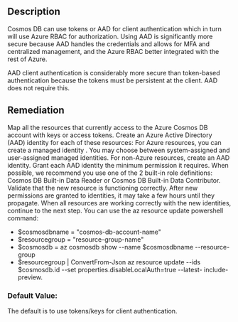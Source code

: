 ## Description

Cosmos DB can use tokens or AAD for client authentication which in turn will use Azure RBAC for authorization. Using AAD is significantly more secure because AAD handles the credentials and allows for MFA and centralized management, and the Azure RBAC better integrated with the rest of Azure.

AAD client authentication is considerably more secure than token-based authentication because the tokens must be persistent at the client. AAD does not require this.

## Remediation

Map all the resources that currently access to the Azure Cosmos DB account with keys or access tokens.
Create an Azure Active Directory (AAD) identity for each of these resources:
For Azure resources, you can create a managed identity . You may choose between system-assigned and user-assigned managed identities.
For non-Azure resources, create an AAD identity.
Grant each AAD identity the minimum permission it requires. When possible, we recommend you use one of the 2 built-in role definitions: Cosmos DB Built-in Data Reader or Cosmos DB Built-in Data Contributor.
Validate that the new resource is functioning correctly. After new permissions are granted to identities, it may take a few hours until they propagate. When all resources are working correctly with the new identities, continue to the next step.
You can use the az resource update powershell command:
- $cosmosdbname = "cosmos-db-account-name"
- $resourcegroup = "resource-group-name"
- $cosmosdb = az cosmosdb show --name $cosmosdbname --resource-group
- $resourcegroup | ConvertFrom-Json
az resource update --ids $cosmosdb.id --set properties.disableLocalAuth=true --latest- include-preview.

### Default Value:

The default is to use tokens/keys for client authentication.
